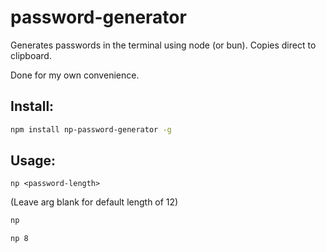 # password-generator

Generates passwords in the terminal using node (or bun). Copies direct to clipboard.

Done for my own convenience.

## Install:

```bash
npm install np-password-generator -g
```

## Usage:
```
np <password-length>
```
(Leave arg blank for default length of 12)

```bash
np
```

```bash
np 8
```
